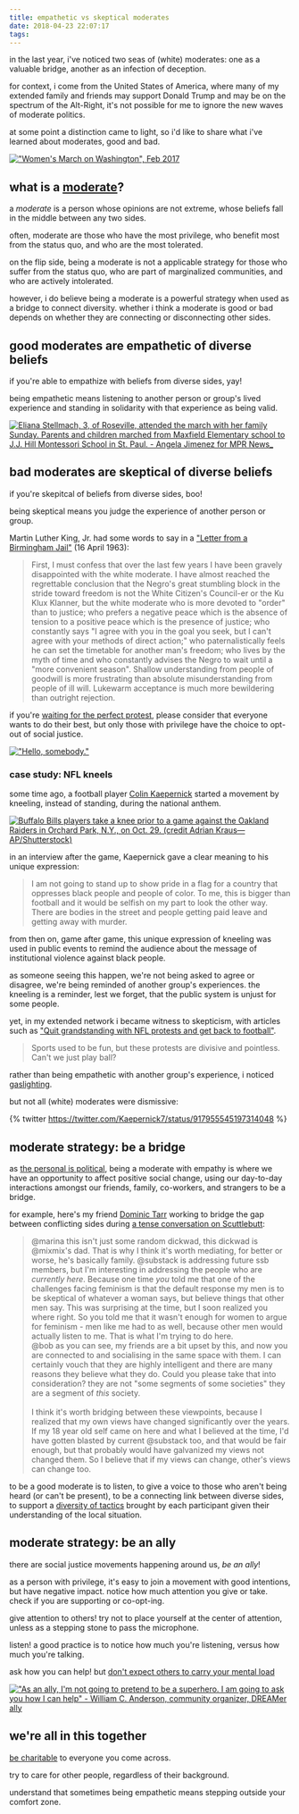 ```yaml
---
title: empathetic vs skeptical moderates
date: 2018-04-23 22:07:17
tags:
---
```


in the last year, i've noticed two seas of (white) moderates: one as a valuable bridge, another as an infection of deception.

for context, i come from the United States of America, where many of my extended family and friends may support Donald Trump and may be on the spectrum of the Alt-Right, it's not possible for me to ignore the new waves of moderate politics.

at some point a distinction came to light, so i'd like to share what i've learned about moderates, good and bad.

[!["Women's March on Washington", Feb 2017](https://upload.wikimedia.org/wikipedia/commons/thumb/c/c9/Women%27s_March_on_Washington_%2832593123745%29.jpg/1280px-Women%27s_March_on_Washington_%2832593123745%29.jpg)](https://upload.wikimedia.org/wikipedia/commons/c/c9/Women%27s_March_on_Washington_%2832593123745%29.jpg)

## what is a [moderate](https://en.wikipedia.org/wiki/moderate)?

a _moderate_ is a person whose opinions are not extreme, whose beliefs fall in the middle between any two sides.

often, moderate are those who have the most privilege, who benefit most from the status quo, and who are the most tolerated.

on the flip side, being a moderate is not a applicable strategy for those who suffer from the status quo, who are part of marginalized communities, and who are actively intolerated.

however, i do believe being a moderate is a powerful strategy when used as a bridge to connect diversity. whether i think a moderate is good or bad depends on whether they are connecting or disconnecting other sides.

## good moderates are empathetic of diverse beliefs

if you're able to empathize with beliefs from diverse sides, yay!

being empathetic means listening to another person or group's lived experience and standing in solidarity with that experience as being valid.

[![Eliana Stellmach, 3, of Roseville, attended the march with her family Sunday. Parents and children marched from Maxfield Elementary school to J.J. Hill Montessori School in St. Paul. - Angela Jimenez for MPR News_](https://img.apmcdn.org/6578ffb0fbe2490dfa19ecd73eb28383c073a772/uncropped/61e52c-20160710-childrensmarch-008.jpg)](https://www.mprnews.org/story/2016/07/14/castile-demonstrations-white-allies)

## bad moderates are skeptical of diverse beliefs

if you're skepitcal of beliefs from diverse sides, boo!

being skeptical means you judge the experience of another person or group.

Martin Luther King, Jr. had some words to say in a ["Letter from a Birmingham Jail"](https://www.africa.upenn.edu/Articles_Gen/Letter_Birmingham.html) (16 April 1963):

> First, I must confess that over the last few years I have been gravely disappointed with the white moderate. I have almost reached the regrettable conclusion that the Negro's great stumbling block in the stride toward freedom is not the White Citizen's Council-er or the Ku Klux Klanner, but the white moderate who is more devoted to "order" than to justice; who prefers a negative peace which is the absence of tension to a positive peace which is the presence of justice; who constantly says "I agree with you in the goal you seek, but I can't agree with your methods of direct action;" who paternalistically feels he can set the timetable for another man's freedom; who lives by the myth of time and who constantly advises the Negro to wait until a "more convenient season". Shallow understanding from people of goodwill is more frustrating than absolute misunderstanding from people of ill will. Lukewarm acceptance is much more bewildering than outright rejection.

if you're [waiting for the perfect protest](https://www.nytimes.com/2017/09/01/opinion/civil-rights-protest-resistance.html), please consider that everyone wants to do their best, but only those with privilege have the choice to opt-out of social justice.

[!["Hello, somebody."](https://pbs.twimg.com/media/DJ2rgSnW4AA7837.jpg)](https://twitter.com/theferocity/status/909071302698393600)

### case study: NFL kneels

some time ago, a football player [Colin Kaepernick](https://en.wikipedia.org/wiki/Colin_Kaepernick) started a movement by kneeling, instead of standing, during the national anthem.

[![Buffalo Bills players take a knee prior to a game against the Oakland Raiders in Orchard Park, N.Y., on Oct. 29. (credit Adrian Kraus—AP/Shutterstock)](https://timedotcom.files.wordpress.com/2017/12/adrian-kraus-national-anthem-top-100-photos-2017.jpg?quality=85&w=1000)](http://time.com/top-100-photos-of-2017/)

in an interview after the game, Kaepernick gave a clear meaning to his unique expression:

> I am not going to stand up to show pride in a flag for a country that oppresses black people and people of color. To me, this is bigger than football and it would be selfish on my part to look the other way. There are bodies in the street and people getting paid leave and getting away with murder.

from then on, game after game, this unique expression of kneeling was used in public events to remind the audience about the message of institutional violence against black people.

as someone seeing this happen, we're not being asked to agree or disagree, we're being reminded of another group's experiences. the kneeling is a reminder, lest we forget, that the public system is unjust for some people.

yet, in my extended network i became witness to skepticism, with articles such as ["Quit grandstanding with NFL protests and get back to football"](https://www.usatoday.com/story/opinion/2017/09/26/fl-stop-self-destructive-grandstanding-and-just-play-football-james-robbins-column/701472001/).

> Sports used to be fun, but these protests are divisive and pointless. Can't we just play ball?

rather than being empathetic with another group's experience, i noticed [gaslighting](https://en.wikipedia.org/wiki/Gaslighting).

but not all (white) moderates were dismissive:

{% twitter https://twitter.com/Kaepernick7/status/917955545197314048 %}

## moderate strategy: be a bridge

as [the personal is political](https://en.wikipedia.org/wiki/The_personal_is_political), being a moderate with empathy is where we have an opportunity to affect positive social change, using our day-to-day interactions amongst our friends, family, co-workers, and strangers to be a bridge.

for example, here's my friend [Dominic Tarr](http://dominictarr.com) working to bridge the gap between conflicting sides during [a tense conversation on Scuttlebutt](https://viewer.scuttlebot.io/%25dRuGqDTklt1VqHOEcdJkwgbUrMyELenSCscSbGz%2B8KQ%3D.sha256):

> @marina this isn't just some random dickwad, this dickwad is @mixmix's dad. That is why I think it's worth mediating, for better or worse, he's basically family. @substack is addressing future ssb members, but I'm interesting in addressing the people who are _currently here_. Because one time _you_ told me that one of the challenges facing feminism is that the default response my men is to be skeptical of whatever a woman says, but believe things that other men say. This was surprising at the time, but I soon realized you where right. So you told me that it wasn't enough for women to argue for feminism - men like me had to as well, because other men would actually listen to me. That is what I'm trying to do here.
> <br />
> @bob as you can see, my friends are a bit upset by this, and now you are connected to and socialising in the same space with them. I can certainly vouch that they are highly intelligent and there are many reasons they believe what they do. Could you please take that into consideration? they are not "some segments of some societies" they are a segment of _this_ society.  
> <br />
> I think it's worth bridging between these viewpoints, because I realized that my own views have changed significantly over the years. If my 18 year old self came on here and what I believed at the time, I'd have gotten blasted by current @substack too, and that would be fair enough, but that probably would have galvanized my views not changed them. So I believe that if my views can change, other's views can change too.

to be a good moderate is to listen, to give a voice to those who aren't being heard (or can't be present), to be a connecting link between diverse sides, to support a [diversity of tactics](https://en.wikipedia.org/wiki/Diversity_of_tactics) brought by each participant given their understanding of the local situation.

## moderate strategy: be an ally

there are social justice movements happening around us, _be an ally_!

as a person with privilege, it's easy to join a movement with good intentions, but have negative impact. notice how much attention you give or take. check if you are supporting or co-opt-ing.

give attention to others! try not to place yourself at the center of attention, unless as a stepping stone to pass the microphone.

listen! a good practice is to notice how much you're listening, versus how much you're talking.

ask how you can help! but [don't expect others to carry your mental load](https://english.emmaclit.com/2017/05/20/you-shouldve-asked/)

[!["As an ally, I'm not going to pretend to be a superhero. I am going to ask you how I can help" - William C. Anderson, community organizer, DREAMer ally](http://dreamersadrift.com/wp-content/uploads/2012/06/allies.jpg)](http://dreamersadrift.com/featured1/the-ally-code-of-conduct)

## we're all in this together

[be charitable](https://blog.dinosaur.is/being-charitable/) to everyone you come across.

try to care for other people, regardless of their background.

understand that sometimes being empathetic means stepping outside your comfort zone.
